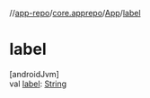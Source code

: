 //[app-repo](../../../index.md)/[core.apprepo](../index.md)/[App](index.md)/[label](label.md)

# label

[androidJvm]\
val [label](label.md): [String](https://kotlinlang.org/api/latest/jvm/stdlib/kotlin/-string/index.html)
